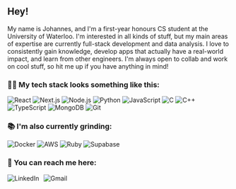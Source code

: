 ## Hey!

My name is Johannes, and I'm a first-year honours CS student at the University of Waterloo. I'm interested in all kinds of stuff, but my main areas of expertise are currently full-stack development and data analysis. I love to consistently gain knowledge, develop apps that actually have a real-world impact, and learn from other engineers. I'm always open to collab and work on cool stuff, so hit me up if you have anything in mind!

### 👨‍💻 My tech stack looks something like this:

<div display="flex">
  <img src="https://img.shields.io/badge/React.js-black?style=for-the-badge&logo=react" alt="React"/>
  <img src="https://img.shields.io/badge/Next.js-black?style=for-the-badge&logo=next.js&logoColor=white" alt="Next.js"/>
  <img src="https://img.shields.io/badge/Node.js-black?style=for-the-badge&logo=node.js&logoColor=green" alt="Node.js"/>
  <img src="https://img.shields.io/badge/Python-black?style=for-the-badge&logo=python&logoColor=blue" alt="Python"/>
  <img src="https://img.shields.io/badge/JavaScript-black?style=for-the-badge&logo=javascript&logoColor=yellow" alt="JavaScript"/>
  <img src="https://img.shields.io/badge/C-black?style=for-the-badge&logo=c&logoColor=blue" alt="C"/>
  <img src="https://img.shields.io/badge/C++-black?style=for-the-badge&logo=cplusplus&logoColor=blue" alt="C++"/>
  <img src="https://img.shields.io/badge/TypeScript-black?style=for-the-badge&logo=typescript&logoColor=blue" alt="TypeScript"/>
  <img src="https://img.shields.io/badge/MongoDB-black?style=for-the-badge&logo=mongodb&logoColor=green" alt="MongoDB"/>
  <img src="https://img.shields.io/badge/Git-black?style=for-the-badge&logo=git&logoColor=red" alt="Git"/>
</div>

  
### 📚 I'm also currently grinding:

<div display="flex">
  <img src="https://img.shields.io/badge/Docker-black?style=for-the-badge&logo=docker&logoColor=blue" alt="Docker"/>
  <img src="https://img.shields.io/badge/AWS-black?style=for-the-badge&logo=amazonwebservices&logoColor=white" alt="AWS"/>
  <img src="https://img.shields.io/badge/Ruby-black?style=for-the-badge&logo=ruby&logoColor=red" alt="Ruby"/>
  <img src="https://img.shields.io/badge/Supabase-black?style=for-the-badge&logo=supabase&logoColor=green" alt="Supabase"/>
</div>

### 🔗 You can reach me here:

<div style="display: flex; gap: 10px;">
  <a href="https://www.linkedin.com/in/johannes-tampere/" target="_blank" rel="noopener noreferrer" style="text-decoration: none;">
    <img src="https://img.shields.io/badge/LinkedIn-blue?style=for-the-badge&logo=linkedin&logoColor=white" alt="LinkedIn"/>
  </a>
  <a href="mailto:jtampere@uwaterloo.ca" style="text-decoration: none;">
    <img src="https://img.shields.io/badge/Gmail-white?style=for-the-badge&logo=gmail&logoColor=red" alt="Gmail"/>
  </a>
</div>
